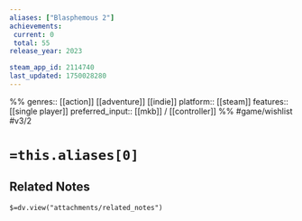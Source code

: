 ```yaml
---
aliases: ["Blasphemous 2"]
achievements:
 current: 0
 total: 55
release_year: 2023

steam_app_id: 2114740
last_updated: 1750028280
---
```

%%
genres:: [[action]] [[adventure]] [[indie]]
platform:: [[steam]]
features:: [[single player]]
preferred_input:: [[mkb]] / [[controller]]
%%
#game/wishlist
#v3/2

# `=this.aliases[0]`
## Related Notes
`$=dv.view("attachments/related_notes")`